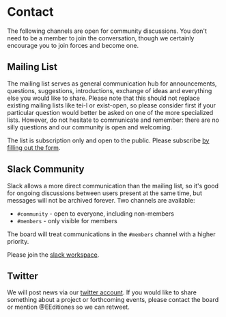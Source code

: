 
# Contact

The following channels are open for community discussions. You don't need to be a member to join the conversation, though we certainly encourage you to join forces and become one.

## Mailing List

The mailing list serves as general communication hub for announcements, questions, suggestions, introductions, exchange of ideas and everything else you would like to share. Please note that this should not replace existing mailing lists like tei-l or exist-open, so please consider first if your particular question would better be asked on one of the more specialized lists. However, do not hesitate to communicate and remember: there are no silly questions and our community is open and welcoming.

The list is subscription only and open to the public. Please subscribe [by filling out the form](https://admin.hostpoint.ch/mailman/listinfo/community_e-editiones.org).

## Slack Community

Slack allows a more direct communication than the mailing list, so it's good for ongoing discussions between users present at the same time, but messages will not be archived forever. Two channels are available:

* `#community` - open to everyone, including non-members
* `#members` - only visible for members

The board will treat communications in the `#members` channel with a higher priority.

Please join the [slack workspace](https://join.slack.com/t/e-editiones/shared_invite/zt-e19jc03q-OFaVni~_lh6emSHen6pswg).

## Twitter

We will post news via our [twitter account](https://twitter.com/EEditiones). If you would like to share something about a project or forthcoming events, please contact the board or mention @EEditiones so we can retweet.